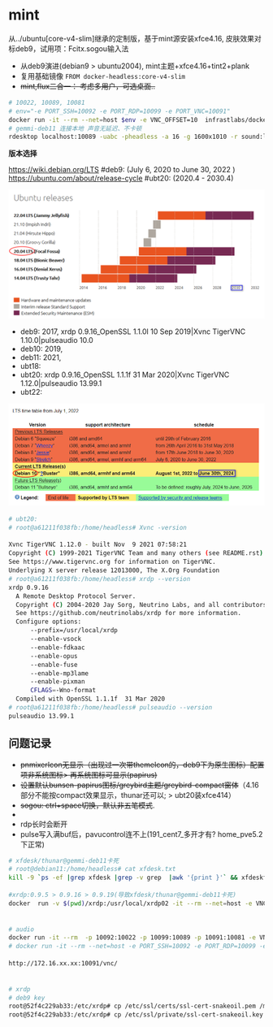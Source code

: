 # mint

从../ubuntu[core-v4-slim]继承的定制版，基于mint源安装xfce4.16, 皮肤效果对标deb9，试用项：Fcitx.sogou输入法

- 从deb9演进(debian9 > ubuntu2004), mint主题+xfce4.16+tint2+plank
- 复用基础镜像 `FROM docker-headless:core-v4-slim`
- ~~mint,flux二合一： 考虑多用户，可选桌面..~~

```bash
# 10022, 10089, 10081
# env="-e PORT_SSH=10092 -e PORT_RDP=10099 -e PORT_VNC=10091"
docker run -it --rm --net=host $env -e VNC_OFFSET=10  infrastlabs/docker-headless:mint-v3
# gemmi-deb11 连接本地 声音无延迟、不卡顿
rdesktop localhost:10089 -uabc -pheadless -a 16 -g 1600x1010 -r sound:local
```

**版本选择**

https://wiki.debian.org/LTS  #deb9: (July 6, 2020 to June 30, 2022 )  
https://ubuntu.com/about/release-cycle #ubt20: (2020.4 - 2030.4)

![](./../_doc/deploy/assets/lts_ubuntu.png)

- deb9: 2017, xrdp 0.9.16_OpenSSL 1.1.0l  10 Sep 2019|Xvnc TigerVNC 1.10.0|pulseaudio 10.0
- deb10: 2019, 
- deb11: 2021, 
- ubt18: 
- ubt20: xrdp 0.9.16_OpenSSL 1.1.1f  31 Mar 2020|Xvnc TigerVNC 1.12.0|pulseaudio 13.99.1
- ubt22: 

![](./../_doc/deploy/assets/lts_debian.png)

```bash
# ubt20:
# root@a61211f038fb:/home/headless# Xvnc -version

Xvnc TigerVNC 1.12.0 - built Nov  9 2021 07:58:21
Copyright (C) 1999-2021 TigerVNC Team and many others (see README.rst)
See https://www.tigervnc.org for information on TigerVNC.
Underlying X server release 12013000, The X.Org Foundation
# root@a61211f038fb:/home/headless# xrdp --version
xrdp 0.9.16
  A Remote Desktop Protocol Server.
  Copyright (C) 2004-2020 Jay Sorg, Neutrino Labs, and all contributors.
  See https://github.com/neutrinolabs/xrdp for more information.
  Configure options:
      --prefix=/usr/local/xrdp
      --enable-vsock
      --enable-fdkaac
      --enable-opus
      --enable-fuse
      --enable-mp3lame
      --enable-pixman
      CFLAGS=-Wno-format
  Compiled with OpenSSL 1.1.1f  31 Mar 2020
# root@a61211f038fb:/home/headless# pulseaudio --version
pulseaudio 13.99.1
```

## 问题记录

- ~~pnmixerIcon无显示（出现过一次带themeIcon的，deb9下为原生图标）配置项非系统图标> 再系统图标可显示(papirus)~~
- ~~设置默认bunsen-papirus图标/greybird主题/greybird-compact窗体~~（4.16部分不能按compact效果显示，thunar还可以; > ubt20装xfce414）
- ~~sogou: ctrl+space切换，默认非五笔模式~~.
- 
- rdp长时会断开
- pulse写入满buf后，pavucontrol连不上(191_cent7_多开才有? home_pve5.2下正常)

```bash
# xfdesk/thunar@gemmi-deb11卡死
# root@debian11:/home/headless# cat xfdesk.txt 
kill -9 `ps -ef |grep xfdesk |grep -v grep  |awk '{print }'` && xfdesktop

#xrdp:0.9.5 > 0.9.16 > 0.9.19(导致xfdesk/thunar@gemmi-deb11卡死)
docker  run -v $(pwd)/xrdp:/usr/local/xrdp02 -it --rm --net=host -e VNC_OFFSET=10 -e PORT_RDP=10099 -v $(pwd)/sv2.conf:/etc/supervisor/conf.d/sv.conf registry.cn-shenzhen.aliyuncs.com/infrastlabs/docker-headless:mint-v31


# audio
docker run -it --rm  -p 10092:10022 -p 10099:10089 -p 10091:10081 -e VNC_OFFSET=10  registry.cn-shenzhen.aliyuncs.com/infrastlabs/docker-headless:mint-v3
# docker run -it --rm --net=host -e PORT_SSH=10092 -e PORT_RDP=10099 -e PORT_VNC=10091 -e VNC_OFFSET=10  registry.cn-shenzhen.aliyuncs.com/infrastlabs/docker-headless:mint-v3

http://172.16.xx.xx:10091/vnc/


# xrdp
# deb9 key
root@52f4c229ab33:/etc/xrdp# cp /etc/ssl/certs/ssl-cert-snakeoil.pem /mnt/cert.pem
root@52f4c229ab33:/etc/xrdp# cp /etc/ssl/private/ssl-cert-snakeoil.key /mnt/key.pem
```

